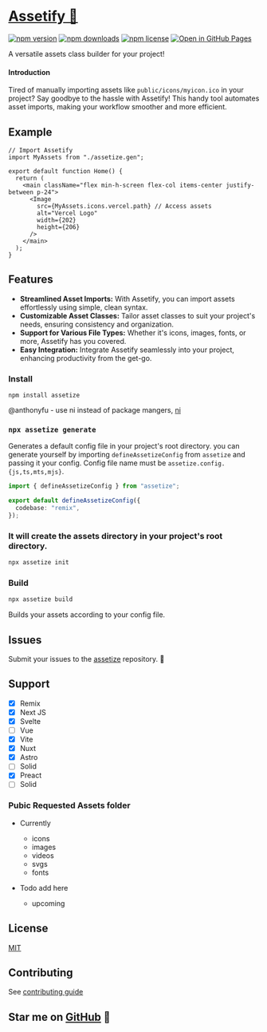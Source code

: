 # [Assetify 🎨](https://npmjs.com/package/assetize)

[![npm version](https://img.shields.io/npm/v/assetize.svg)](https://www.npmjs.com/package/assetize)
[![npm downloads](https://img.shields.io/npm/dm/assetize.svg)](https://www.npmjs.com/package/assetize)
[![npm license](https://img.shields.io/npm/l/assetize.svg)](https://www.npmjs.com/package/assetize)
[![Open in GitHub Pages](https://img.shields.io/static/v1?label=GitHub&message=assetize&color=blue&style=flat-square)](https://assetize.netlify.app)

<!-- [![GitHub release](https://img.shields.io/github/release/assetize/assetize.svg)](https://github.com/assetize/assetize/releases) -->

A versatile assets class builder for your project!

#### Introduction

Tired of manually importing assets like `public/icons/myicon.ico` in your project? Say goodbye to the hassle with Assetify! This handy tool automates asset imports, making your workflow smoother and more efficient.

## Example

```tsx
// Import Assetify
import MyAssets from "./assetize.gen";

export default function Home() {
  return (
    <main className="flex min-h-screen flex-col items-center justify-between p-24">
      <Image
        src={MyAssets.icons.vercel.path} // Access assets
        alt="Vercel Logo"
        width={202}
        height={206}
      />
    </main>
  );
}
```

## Features

- **Streamlined Asset Imports:** With Assetify, you can import assets effortlessly using simple, clean syntax.
- **Customizable Asset Classes:** Tailor asset classes to suit your project's needs, ensuring consistency and organization.
- **Support for Various File Types:** Whether it's icons, images, fonts, or more, Assetify has you covered.
- **Easy Integration:** Integrate Assetify seamlessly into your project, enhancing productivity from the get-go.

### Install

```
npm install assetize
```

@anthonyfu - use ni instead of package mangers, [ni](https://github.com/antfu/ni)

### `npx assetize generate`

Generates a default config file in your project's root directory. you can generate yourself by importing `defineAssetizeConfig` from `assetize` and passing it your config. Config file name must be `assetize.config.{js,ts,mts,mjs}`.

```ts
import { defineAssetizeConfig } from "assetize";

export default defineAssetizeConfig({
  codebase: "remix",
});
```

### It will create the assets directory in your project's root directory.

```bash
npx assetize init
```

### Build

```sh
npx assetize build
```

Builds your assets according to your config file.

## Issues

Submit your issues to the [assetize](https://github.com/broisnischal/assetize/issues) repository. 🤖

## Support

- [x] Remix
- [x] Next JS
- [x] Svelte
- [ ] Vue
- [x] Vite
- [x] Nuxt
- [x] Astro
- [ ] Solid
- [x] Preact
- [ ] Solid

### Pubic Requested Assets folder

- Currently

  - icons
  - images
  - videos
  - svgs
  - fonts

- Todo add here
  - upcoming

## License

[MIT](https://github.com/broisnischal/assetize/blob/master/LICENSE)

## Contributing

See [contributing guide](https://github.com/broisnischal/assetize/blob/master/CONTRIBUTING.md)

## Star me on [GitHub](https://github.com/broisnischal/assetize) 🌟
